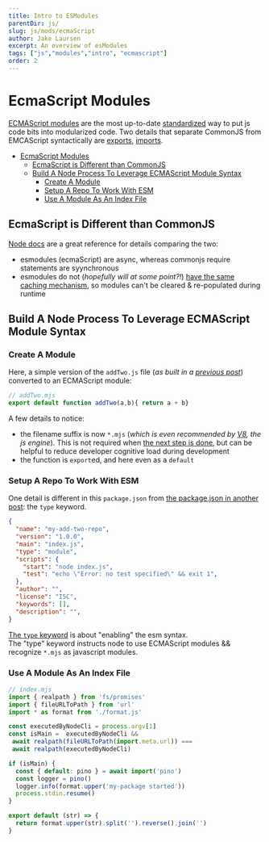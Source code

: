 ```yaml
---
title: Intro to ESModules 
parentDir: js/
slug: js/mods/ecmaScript
author: Jake Laursen
excerpt: An overview of esModules
tags: ["js","modules","intro", "ecmascript"]
order: 2
---
```


# EcmaScript Modules
[ECMAScript modules](https://nodejs.org/dist/latest-v18.x/docs/api/esm.html) are the most up-to-date [standardized](https://tc39.es/ecma262/#sec-ecmascript-language-scripts-and-modules) way to put js code bits into modularized code. Two details that separate CommonJS from EMCAScript syntactically are [exports](https://tc39.es/ecma262/#sec-exports), [imports](https://tc39.es/ecma262/#sec-imports).  


- [EcmaScript Modules](#ecmascript-modules)
  - [EcmaScript is Different than CommonJS](#ecmascript-is-different-than-commonjs)
  - [Build A Node Process To Leverage ECMAScript Module Syntax](#build-a-node-process-to-leverage-ecmascript-module-syntax)
    - [Create A Module](#create-a-module)
    - [Setup A Repo To Work With ESM](#setup-a-repo-to-work-with-esm)
    - [Use A Module As An Index File](#use-a-module-as-an-index-file)


## EcmaScript is Different than CommonJS
[Node docs](https://nodejs.org/api/esm.html) are a great reference for details comparing the two:
- esmodules (ecmaScript) are async, whereas commonjs require statements are syynchronous
- esmodules do not (_hopefully will at some point?!_) [have the same caching mechanism](https://nodejs.org/api/esm.html#no-requirecache), so modules can't be cleared & re-populated during runtime

## Build A Node Process To Leverage ECMAScript Module Syntax
### Create A Module
Here, a simple version of the `addTwo.js` file (_as built in a [previous post](/js/mods)_) converted to an ECMAScript module:
```js
// addTwo.mjs
export default function addTwo(a,b){ return a + b}
```
A few details to notice:
- the filename suffix is now `*.mjs` (_which is even recommended by [V8](https://v8.dev/features/modules#mjs), the js engine_). This is not required when [the next step is done](#setup-a-repo-to-work-with-esm), but can be helpful to reduce developer cognitive load during development
- the function is `export`ed, and here even as a `default`
### Setup A Repo To Work With ESM
One detail is different in this `package.json` from [the package.json in another post](/js/mods): the `type` keyword. 
```json
{
  "name": "my-add-two-repo",
  "version": "1.0.0",
  "main": "index.js",
  "type": "module",
  "scripts": {
    "start": "node index.js",
    "test": "echo \"Error: no test specified\" && exit 1",
  },
  "author": "",
  "license": "ISC",
  "keywords": [],
  "description": "",
}
```

[The `type` keyword](https://nodejs.org/dist/latest-v18.x/docs/api/esm.html#enabling) is about "enabling" the esm syntax.  
The "type" keyword instructs node to use ECMAScript modules && recognize `*.mjs` as javascript modules.  

### Use A Module As An Index File
```js
// index.mjs
import { realpath } from 'fs/promises' 
import { fileURLToPath } from 'url' 
import * as format from './format.js'

const executedByNodeCli = process.argv[1]
const isMain =  executedByNodeCli && 
 await realpath(fileURLToPath(import.meta.url)) === 
 await realpath(executedByNodeCli)

if (isMain) { 
  const { default: pino } = await import('pino') 
  const logger = pino() 
  logger.info(format.upper('my-package started')) 
  process.stdin.resume() 
}

export default (str) => { 
  return format.upper(str).split('').reverse().join('') 
}
```